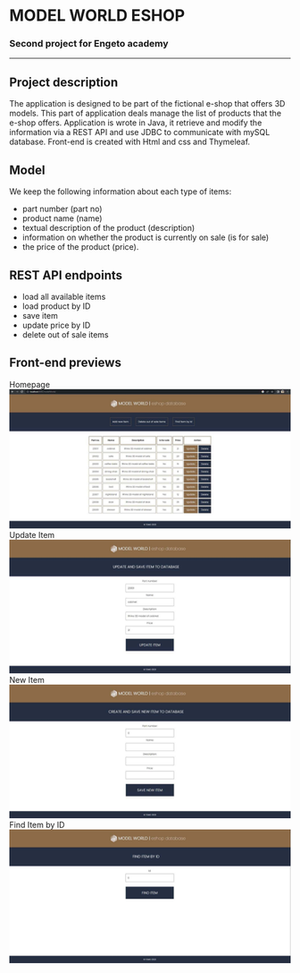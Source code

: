 # **MODEL WORLD ESHOP**
### Second project for Engeto academy 
---
## **Project description**
The application is designed to be part of the fictional e-shop that offers 3D models. 
This part of application deals manage the list of products that the e-shop offers.
Application is wrote in Java, it retrieve and modify the information via a REST API and use JDBC to communicate with mySQL database.
Front-end is created with Html and css and Thymeleaf.

## **Model**
We keep the following information about each type of items:
* part number (part no)
* product name (name)
* textual description of the product (description)
* information on whether the product is currently on sale (is for sale)
* the price of the product (price).

## **REST API endpoints**
* load all available items
* load product by ID
* save item
* update price by ID
* delete out of sale items

## **Front-end previews**
Homepage
![start](1.JPG)
Update Item
![start](4.JPG)
New Item
![start](2.JPG)
Find Item by ID
![start](3.JPG)


